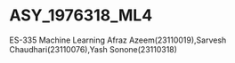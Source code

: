 # ASY_1976318_ML4
ES-335 Machine Learning
Afraz Azeem(23110019),Sarvesh Chaudhari(23110076),Yash Sonone(23110318)
